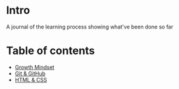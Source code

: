 # Intro
A journal of the learning process showing what've been done so far

# Table of contents

* [Growth Mindset](https://tommalieh.github.io/Learning-Journal/GrowthMindset)
* [Git & GitHub]( https://tommalieh.github.io/Learning-Journal/C102C3)
* [HTML & CSS]( https://tommalieh.github.io/Learning-Journal/C102C4)
